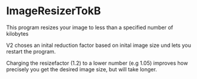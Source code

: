 # ImageResizerTokB
This program resizes your image to less than a specified number of kilobytes

V2 choses an inital reduction factor based on inital image size und lets you restart the program. 

Charging the resizefactor (1.2) to a lower number (e.g 1.05) improves how precisely you get the desired image size, but will take longer.
